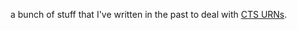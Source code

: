 a bunch of stuff that I've written in the past to deal with [CTS URNs](http://www.homermultitext.org/hmt-doc/cite/cts-urn-overview.html).